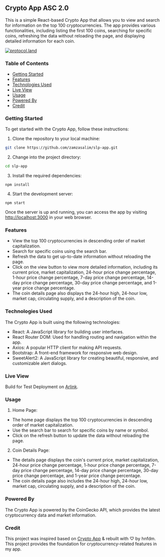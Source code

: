 ## Crypto App ASC 2.0

This is a simple React-based Crypto App that allows you to view and search for information on the top 100 cryptocurrencies. The app provides various functionalities, including listing the first 100 coins, searching for specific coins, refreshing the data without reloading the page, and displaying detailed information for each coin.

[![protocol.land](https://arweave.net/eZp8gOeR8Yl_cyH9jJToaCrt2He1PHr0pR4o-mHbEcY)](https://protocol.land/#/repository/74a3fa29-6169-4894-9094-04004ef4e180)

### Table of Contents

- [Getting Started](#getting-started)
- [Features](#features)
- [Technologies Used](#technologies-used)
- [Live View](#live-view)
- [Usage](#usage)
- [Powered By](#powered-by)
- [Credit](#credit)

### Getting Started
To get started with the Crypto App, follow these instructions:

1. Clone the repository to your local machine:

```bash
git clone https://github.com/zamzasalim/slp-app.git
```

2. Change into the project directory:

```bash
cd slp-app
```

3. Install the required dependencies:

```
npm install
```

4. Start the development server:
   
```
npm start
```

Once the server is up and running, you can access the app by visiting [http://localhost:3000](http://localhost:3000) in your web browser.

### Features
- View the top 100 cryptocurrencies in descending order of market capitalization.
- Search for specific coins using the search bar.
- Refresh the data to get up-to-date information without reloading the page.
- Click on the view button to view more detailed information, including its current price, market capitalization, 24-hour price change percentage, 1-hour price change percentage, 7-day price change percentage, 14-day price change percentage, 30-day price change percentage, and 1-year price change percentage.
- The coin details page also displays the 24-hour high, 24-hour low, market cap, circulating supply, and a description of the coin.

### Technologies Used
The Crypto App is built using the following technologies:

- React: A JavaScript library for building user interfaces.
- React Router DOM: Used for handling routing and navigation within the app.
- Axios: A popular HTTP client for making API requests.
- Bootstrap: A front-end framework for responsive web design.
- SweetAlert2: A JavaScript library for creating beautiful, responsive, and customizable alert dialogs.

### Live View
Build for Test Deployment on [Arlink](https://arlink.arweave.net).

### Usage
1. Home Page:
- The home page displays the top 100 cryptocurrencies in descending order of market capitalization.
- Use the search bar to search for specific coins by name or symbol.
- Click on the refresh button to update the data without reloading the page.

2. Coin Details Page:
- The details page displays the coin's current price, market capitalization, 24-hour price change percentage, 1-hour price change percentage, 7-day price change percentage, 14-day price change percentage, 30-day price change percentage, and 1-year price change percentage.
- The coin details page also includes the 24-hour high, 24-hour low, market cap, circulating supply, and a description of the coin.

### Powered By
The Crypto App is powered by the CoinGecko API, which provides the latest cryptocurrency data and market information.

### Credit
This project was inspired based on
[Crypto App](https://github.com/Moslihbadr/crypto-app) & rebuilt with ♡ by hnfdm. This project provides the foundation for cryptocurrency-related features in my app. 

